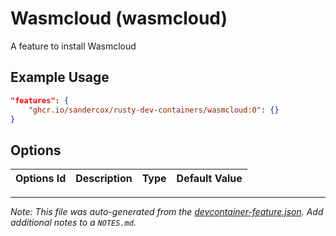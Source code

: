 
# Wasmcloud (wasmcloud)

A feature to install Wasmcloud

## Example Usage

```json
"features": {
    "ghcr.io/sandercox/rusty-dev-containers/wasmcloud:0": {}
}
```

## Options

| Options Id | Description | Type | Default Value |
|-----|-----|-----|-----|




---

_Note: This file was auto-generated from the [devcontainer-feature.json](https://github.com/sandercox/rusty-dev-containers/blob/main/src/wasmcloud/devcontainer-feature.json).  Add additional notes to a `NOTES.md`._
